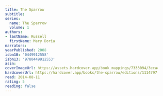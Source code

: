 ```yaml
---
title: The Sparrow
subtitle:
series:
  name: The Sparrow
  volume: 1
authors:
- lastName: Russell
  firstName: Mary Doria
narrators:
yearPublished: 2008
isbn10: '0449912558'
isbn13: '9780449912553'
asin:
coverImageUrl: https://assets.hardcover.app/book_mappings/7333094/3ecac6076e305cebd907d629e9d6d6e230ab0bbf.jpeg
hardcoverUrl: https://hardcover.app/books/the-sparrow/editions/1114797
read: 2014-08-11
rating: 5
reading: false
---
```

